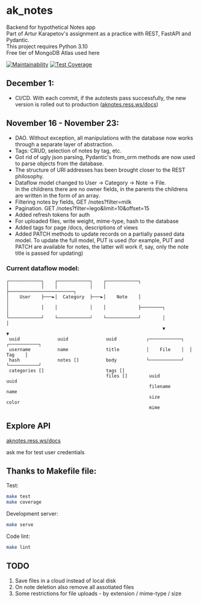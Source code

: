 # ak_notes

Backend for hypothetical Notes app  
Part of Artur Karapetov's assignment as a practice with REST, FastAPI and Pydantic.  
This project requires Python 3.10  
Free tier of MongoDB Atlas used here

[![Maintainability](https://api.codeclimate.com/v1/badges/53f9891d099578172022/maintainability)](https://codeclimate.com/github/r-ss/ak_notes/maintainability) [![Test Coverage](https://api.codeclimate.com/v1/badges/53f9891d099578172022/test_coverage)](https://codeclimate.com/github/r-ss/ak_notes/test_coverage)

## December 1:

- CI/CD. With each commit, if the autotests pass successfully, the new version is rolled out to production ([aknotes.ress.ws/docs](https://aknotes.ress.ws/docs))

## November 16 - November 23:

- DAO. Without exception, all manipulations with the database now works through a separate layer of abstraction.
- Tags: CRUD, selection of notes by tag, etc.
- Got rid of ugly json parsing, Pydantic's from_orm methods are now used to parse objects from the database.
- The structure of URI addresses has been brought closer to the REST philosophy.
- Dataflow model changed to User → Category → Note → File.\
In the childrens there are no owner fields, in the parents the childrens are written in the form of an array.
- Filtering notes by fields, GET /notes?filter=milk
- Pagination. GET /notes?filter=lego&limit=10&offset=15
- Added refresh tokens for auth
- For uploaded files, write weight, mime-type, hash to the database
- Added tags for page /docs, descriptions of views
- Added PATCH methods to update records on a partially passed data model.
To update the full model, PUT is used (for example, PUT and PATCH are available for notes, the latter will work if, say, only the note title is passed for updating)

### Current dataflow model:

    ┌────────────┐    ┌────────────┐    ┌────────────┐
    │            │    │            │    │            ├────────────────────────┐
    │    User    ├───►│  Category  ├───►│    Note    │                        │
    │            │    │            │    │            ├────────┐               │
    └────────────┘    └────────────┘    └────────────┘        │               │
                                                              ▼               ▼
     uuid              uuid              uuid           ┌────────────┐  ┌───────────┐
     username          name              title          │    File    │  │    Tag    │
     hash              notes []          body           └────────────┘  └───────────┘
     categories []                       tags []
                                         files []        uuid            uuid
                                                         filename        name
                                                         size            color
                                                         mime



## Explore API

[aknotes.ress.ws/docs](https://aknotes.ress.ws/docs)

ask me for test user credentials

## Thanks to Makefile file:

Test:
```sh
make test
make coverage
```

Development server:
```sh
make serve
```

Code lint:
```sh
make lint
```

## TODO

1. Save files in a cloud instead of local disk
2. On note deletion also remove all assotiated files
4. Some restrictions for file uploads - by extension / mime-type / size